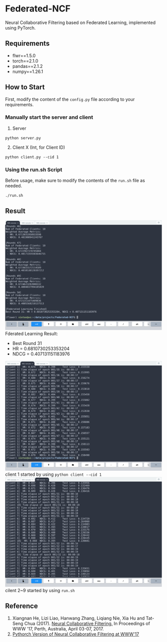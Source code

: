 # Federated-NCF
Neural Collaborative Filtering based on Federated Learning, implemented using PyTorch.

## Requirements
 - flwr==1.5.0
 - torch==2.1.0
 - pandas==2.1.2
 - numpy==1.26.1

## How to Start
First, modify the content of the `config.py` file according to your requirements.
### Manually start the server and client
1. Server
```
python server.py
```
2. Client X (Int, for Client ID)
```
python client.py --cid 1
```
### Using the run.sh Script
Before usage, make sure to modify the contents of the `run.sh` file as needed.
```
./run.sh
```

## Result
![server](./assets/IMG_Server.PNG)
Fderated Learning Result:
 - Best Round 31
 - HR = 0.6810730253353204
 - NDCG = 0.407131151183976

![client_1](./assets/IMG_Client_1.PNG)
client 1 started by using `python client --cid 1`
![clients](./assets/IMG_Clients.PNG)
cilent 2~9 started by using `run.sh`


## Reference
1. Xiangnan He, Lizi Liao, Hanwang Zhang, Liqiang Nie, Xia Hu and Tat-Seng Chua (2017). [Neural Collaborative Filtering.](http://dl.acm.org/citation.cfm?id=3052569) In Proceedings of WWW '17, Perth, Australia, April 03-07, 2017.
2. [Pythorch Version of Neural Collaborative Filtering at WWW'17](https://github.com/pyy0715/Neural-Collaborative-Filtering)